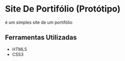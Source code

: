 # Site De Portifólio (Protótipo)

é um simples site de um portifólio

## Ferramentas Utilizadas

- HTML5
- CSS3
